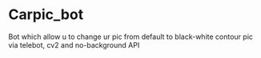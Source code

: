# Carpic_bot
Bot which allow u to change ur pic from default to black-white contour pic via telebot, cv2 and no-background API
